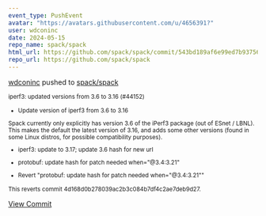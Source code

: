 ```yaml
---
event_type: PushEvent
avatar: "https://avatars.githubusercontent.com/u/4656391?"
user: wdconinc
date: 2024-05-15
repo_name: spack/spack
html_url: https://github.com/spack/spack/commit/543bd189af6e99ed7b937562a47c8272bb49999d
repo_url: https://github.com/spack/spack
---
```


<a href='https://github.com/wdconinc' target='_blank'>wdconinc</a> pushed to <a href='https://github.com/spack/spack' target='_blank'>spack/spack</a>

<small>iperf3: updated versions from 3.6 to 3.16 (#44152)

* Update version of iperf3 from 3.6 to 3.16

Spack currently only explicitly has version 3.6 of the iPerf3 package
(out of ESnet / LBNL). This makes the default the latest version of 3.16,
and adds some other versions (found in some Linux distros, for possible
compatibility purposes).

* iperf3: update to 3.17; update 3.6 hash for new url

* protobuf: update hash for patch needed when="@3.4:3.21"

* Revert "protobuf: update hash for patch needed when="@3.4:3.21""

This reverts commit 4d168d0b278039ac2b3c084b7df4c2ae7deb9d27.</small>

<a href='https://github.com/spack/spack/commit/543bd189af6e99ed7b937562a47c8272bb49999d' target='_blank'>View Commit</a>